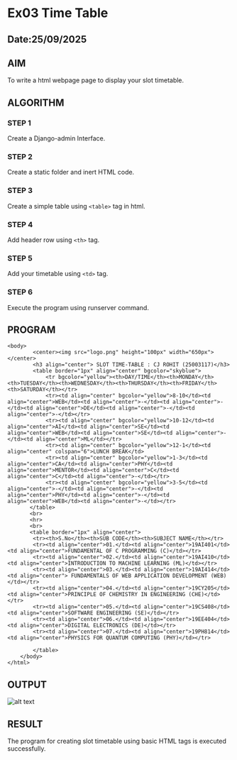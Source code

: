 # Ex03 Time Table
## Date:25/09/2025

## AIM
To write a html webpage page to display your slot timetable.

## ALGORITHM
### STEP 1
Create a Django-admin Interface.

### STEP 2
Create a static folder and inert HTML code.

### STEP 3
Create a simple table using ```<table>``` tag in html.

### STEP 4
Add header row using ```<th>``` tag.

### STEP 5
Add your timetable using ```<td>``` tag.

### STEP 6
Execute the program using runserver command.

## PROGRAM
```
<body>
        <center><img src="logo.png" height="100px" width="650px"></center>
        <h3 align="center"> SLOT TIME-TABLE : CJ ROHIT (25003117)</h3>
        <table border="1px" align="center" bgcolor="skyblue">
            <tr bgcolor="yellow"><th>DAY/TIME</th><th>MONDAY</th><th>TUESDAY</th><th>WEDNESDAY</th><th>THURSDAY</th><th>FRIDAY</th><th>SATURDAY</th></tr>
            <tr><td align="center" bgcolor="yellow">8-10</td><td align="center">WEB</td><td align="center">-</td><td align="center">-</td><td align="center">DE</td><td align="center">-</td><td align="center">-</td></tr>
            <tr><td align="center" bgcolor="yellow">10-12</td><td align="center">AI</td><td align="center">SE</td><td align="center">WEB</td><td align="center">SE</td><td align="center">-</td><td align="center">ML</td></tr>
            <tr><td align="center" bgcolor="yellow">12-1</td><td align="center" colspan="6">LUNCH BREAK</td>
            <tr><td align="center" bgcolor="yellow">1-3</td><td align="center">CA</td><td align="center">PHY</td><td align="center">MENTOR</td><td align="center">C</td><td align="center">C</td><td align="center">-</td></tr>
            <tr><td align="center" bgcolor="yellow">3-5</td><td align="center">-</td><td align="center">-</td><td align="center">PHY</td><td align="center">-</td><td align="center">WEB</td><td align="center">-</td></tr>
       </table>
       <br>
       <hr>
       <br>
       <table border="1px" align="center">
        <tr><th>S.No</th><th>SUB CODE</th><th>SUBJECT NAME</th></tr>
        <tr><td align="center">01.</td><td align="center">19AI401</td><td align="center">FUNDAMENTAL OF C PROGRAMMING (C)</td></tr>
        <tr><td align="center">02.</td><td align="center">19AI410</td><td align="center">INTRODUCTION TO MACHINE LEARNING (ML)</td></tr>
        <tr><td align="center">03.</td><td align="center">19AI414</td><td align="center"> FUNDAMENTALS OF WEB APPLICATION DEVELOPMENT (WEB) </td></tr>
        <tr><td align="center">04.</td><td align="center">19CY205</td><td align="center">PRINCIPLE OF CHEMISTRY IN ENGINEERING (CHE)</td></tr>
        <tr><td align="center">05.</td><td align="center">19CS408</td><td align="center">SOFTWARE ENGINEERING (SE)</td></tr>
        <tr><td align="center">06.</td><td align="center">19EE404</td><td align="center">DIGITAL ELECTRONICS (DE)</td></tr>
        <tr><td align="center">07.</td><td align="center">19PH814</td><td align="center">PHYSICS FOR QUANTUM COMPUTING (PHY)</td></tr>

        </table>
    </body>
</html>
```

## OUTPUT
![alt text](image.png)

## RESULT
The program for creating slot timetable using basic HTML tags is executed successfully.
